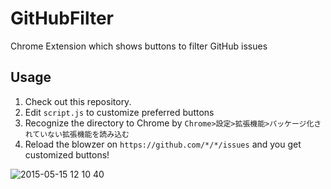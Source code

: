 # GitHubFilter
Chrome Extension which shows buttons to filter GitHub issues

## Usage

1. Check out this repository.
2. Edit `script.js` to customize preferred buttons
3. Recognize the directory to Chrome by `Chrome>設定>拡張機能>パッケージ化されていない拡張機能を読み込む`
4. Reload the blowzer on `https://github.com/*/*/issues` and you get customized buttons!

![2015-05-15 12 10 40](https://cloud.githubusercontent.com/assets/1290052/7646237/c785c222-fafb-11e4-9988-8bc0bd5c8e62.png)

